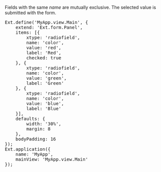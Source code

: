 Fields with the same *name* are mutually exclusive. The selected value
is submitted with the form.

<pre class="runnable modern run">
Ext.define('MyApp.view.Main', {
    extend: 'Ext.form.Panel',
    items: [{
        xtype: 'radiofield',
        name: 'color',
        value: 'red',
        label: 'Red',
        checked: true
    }, {
        xtype: 'radiofield',
        name: 'color',
        value: 'green',
        label: 'Green'
    }, {
        xtype: 'radiofield',
        name: 'color',
        value: 'blue',
        label: 'Blue'
    }],
    defaults: {
        width: '30%',
        margin: 8
    },
    bodyPadding: 16
});
Ext.application({
    name: 'MyApp',
    mainView: 'MyApp.view.Main'
});

</pre>

